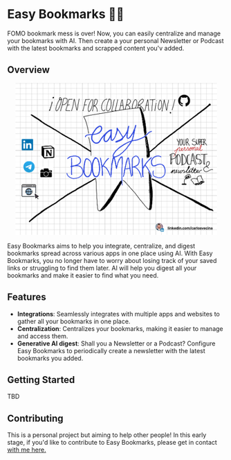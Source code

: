 # Easy Bookmarks 🔖🤖

FOMO bookmark mess is over! Now, you can easily centralize and manage your bookmarks with AI. Then create a your personal Newsletter or Podcast with the latest bookmarks and scrapped content you'v added.

## Overview

<div style="text-align: center;">
<img src="./docs/main_img.png" height="350" alt="Easy Bookmarks - Generative AI Content Creation" class="center" />
</div>

Easy Bookmarks aims to help you integrate, centralize, and digest bookmarks spread across various apps in one place using AI. With Easy Bookmarks, you no longer have to worry about losing track of your saved links or struggling to find them later. AI will help you digest all your bookmarks and make it easier to find what you need.


## Features

- **Integrations**: Seamlessly integrates with multiple apps and websites to gather all your bookmarks in one place.
- **Centralization**: Centralizes your bookmarks, making it easier to manage and access them.
- **Generative AI digest**: Shall you a Newsletter or a Podcast? Configure Easy Bookmarks to periodically create a newsletter with the latest bookmarks you added.

## Getting Started

TBD

## Contributing

This is a personal project but aiming to help other people! In this early stage, if you'd like to contribute to Easy Bookmarks, please get in contact [with me here.](https://linkedin.com/in/carlosvecina/)
